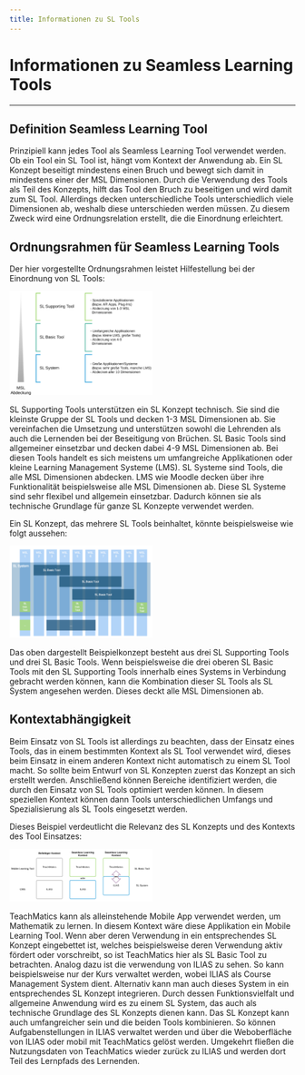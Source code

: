 ```yaml
---
title: Informationen zu SL Tools
---
```

# Informationen zu Seamless Learning Tools
---
## Definition Seamless Learning Tool
Prinzipiell kann jedes Tool als Seamless Learning Tool verwendet werden. Ob ein Tool ein SL Tool ist, hängt vom Kontext der Anwendung ab. Ein SL Konzept beseitigt mindestens einen Bruch und bewegt sich damit in mindestens einer der MSL Dimensionen. Durch die Verwendung des Tools als Teil des Konzepts, hilft das Tool den Bruch zu beseitigen und wird damit zum SL Tool. Allerdings decken unterschiedliche Tools unterschiedlich viele Dimensionen ab, weshalb diese unterschieden werden müssen. Zu diesem Zweck wird eine Ordnungsrelation erstellt, die die Einordnung erleichtert.

## Ordnungsrahmen für Seamless Learning Tools
Der hier vorgestellte Ordnungsrahmen leistet Hilfestellung bei der Einordnung von SL Tools:

<img border="0" alt="SL Tool Ordnungsrahmen" src="images/ordnungsrahmen.png" width="50%">

SL Supporting Tools unterstützen ein SL Konzept technisch. Sie sind die kleinste Gruppe der SL Tools und decken 1-3 MSL Dimensionen ab. Sie vereinfachen die Umsetzung und unterstützen sowohl die Lehrenden als auch die Lernenden bei der Beseitigung von Brüchen.
SL Basic Tools sind allgemeiner einsetzbar und decken dabei 4-9 MSL Dimensionen ab. Bei diesen Tools handelt es sich meistens um umfangreiche Applikationen oder kleine Learning Management Systeme (LMS).
SL Systeme sind Tools, die alle MSL Dimensionen abdecken. LMS wie Moodle decken über ihre Funktionalität beispielsweise alle MSL Dimensionen ab. Diese SL Systeme sind sehr flexibel und allgemein einsetzbar. Dadurch können sie als technische Grundlage für ganze SL Konzepte verwendet werden.

Ein SL Konzept, das mehrere SL Tools beinhaltet, könnte beispielsweise wie folgt aussehen:

<img border="0" alt="Beispiel SL Konzept mit SL Tools" src="images/sl_tools_konzept_beispiel.png" width="50%">

Das oben dargestellt Beispielkonzept besteht aus drei SL Supporting Tools und drei SL Basic Tools. Wenn beispielsweise die drei oberen SL Basic Tools mit den SL Supporting Tools innerhalb eines Systems in Verbindung gebracht werden können, kann die Kombination dieser SL Tools als SL System angesehen werden. Dieses deckt alle MSL Dimensionen ab.

## Kontextabhängigkeit
Beim Einsatz von SL Tools ist allerdings zu beachten, dass der Einsatz eines Tools, das in einem bestimmten Kontext als SL Tool verwendet wird, dieses beim Einsatz in einem anderen Kontext nicht automatisch zu einem SL Tool macht. So sollte beim Entwurf von SL Konzepten zuerst das Konzept an sich erstellt werden. Anschließend können Bereiche identifiziert werden, die durch den Einsatz von SL Tools optimiert werden können. In diesem speziellen Kontext können dann Tools unterschiedlichen Umfangs und Spezialisierung als SL Tools eingesetzt werden.

Dieses Beispiel verdeutlicht die Relevanz des SL Konzepts und des Kontexts des Tool Einsatzes:

<img border="0" alt="SL Tool Kontextabhaengigkeit" src="images/sl_tool_kontextabhaengigkeit.png" width="50%">

TeachMatics kann als alleinstehende Mobile App verwendet werden, um Mathematik zu lernen. In diesem Kontext wäre diese Applikation ein Mobile Learning Tool. Wenn aber deren Verwendung in ein entsprechendes SL Konzept eingebettet ist, welches beispielsweise deren Verwendung aktiv fördert oder vorschreibt, so ist TeachMatics hier als SL Basic Tool zu betrachten. Analog dazu ist die verwendung von ILIAS zu sehen. So kann beispielsweise nur der Kurs verwaltet werden, wobei ILIAS als Course Management System dient. Alternativ kann man auch dieses System in ein entsprechendes SL Konzept integrieren. Durch dessen Funktionsvielfalt und allgemeine Anwendung wird es zu einem SL System, das auch als technische Grundlage des SL Konzepts dienen kann.
Das SL Konzept kann auch umfangreicher sein und die beiden Tools kombinieren. So können Aufgabenstellungen in ILIAS verwaltet werden und über die Weboberfläche von ILIAS oder mobil mit TeachMatics gelöst werden. Umgekehrt fließen die Nutzungsdaten von TeachMatics wieder zurück zu ILIAS und werden dort Teil des Lernpfads des Lernenden.
